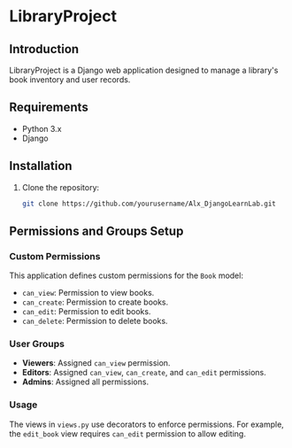 # LibraryProject

## Introduction
LibraryProject is a Django web application designed to manage a library's book inventory and user records.

## Requirements
- Python 3.x
- Django

## Installation
1. Clone the repository:
   ```bash
   git clone https://github.com/yourusername/Alx_DjangoLearnLab.git


## Permissions and Groups Setup

### Custom Permissions
This application defines custom permissions for the `Book` model:
- `can_view`: Permission to view books.
- `can_create`: Permission to create books.
- `can_edit`: Permission to edit books.
- `can_delete`: Permission to delete books.

### User Groups
- **Viewers**: Assigned `can_view` permission.
- **Editors**: Assigned `can_view`, `can_create`, and `can_edit` permissions.
- **Admins**: Assigned all permissions.

### Usage
The views in `views.py` use decorators to enforce permissions. For example, the `edit_book` view requires `can_edit` permission to allow editing.
